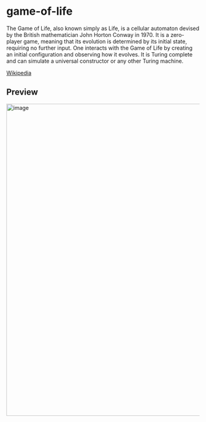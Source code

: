 # game-of-life

The Game of Life, also known simply as Life, is a cellular automaton devised by the British mathematician John Horton Conway in 1970. It is a zero-player game, meaning that its evolution is determined by its initial state, requiring no further input. One interacts with the Game of Life by creating an initial configuration and observing how it evolves. It is Turing complete and can simulate a universal constructor or any other Turing machine.

[Wikipedia](https://en.wikipedia.org/wiki/Conway%27s_Game_of_Life) 

## Preview
<img width="813" alt="image" src="https://github.com/user-attachments/assets/0d1b7a78-083e-4479-aea7-97a4b967ca34">
